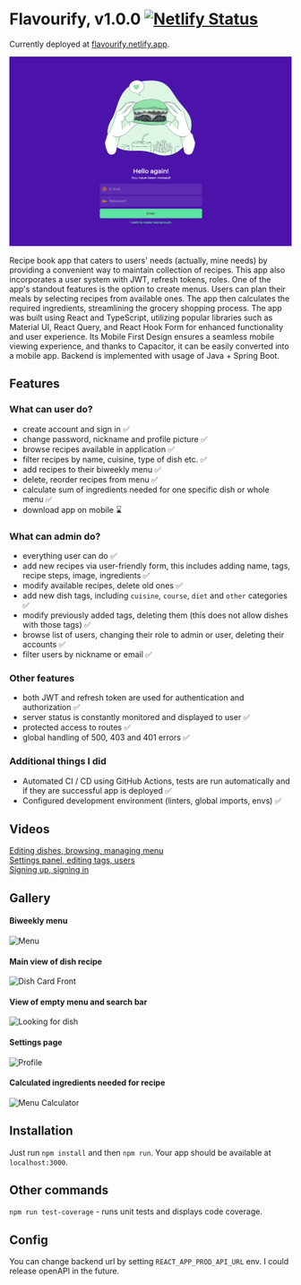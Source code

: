 
# Flavourify, v1.0.0 [![Netlify Status](https://api.netlify.com/api/v1/badges/c478081a-aa2a-4b14-a125-58d619c74cfa/deploy-status)](https://app.netlify.com/sites/flavourify/deploys)
Currently deployed at [flavourify.netlify.app](https://flavourify.netlify.app).

![sign-in.png](/.github/media/sign-in.png)

Recipe book app that caters to users' needs (actually, mine needs) by providing a convenient way to maintain collection of recipes. This app also incorporates a user system with JWT, refresh tokens, roles.
One of the app's standout features is the option to create menus. Users can plan their meals by selecting recipes from available ones. The app then calculates the required ingredients, streamlining the grocery shopping process.
The app was built using React and TypeScript, utilizing popular libraries such as Material UI, React Query, and React Hook Form for enhanced functionality and user experience. Its Mobile First Design ensures a seamless mobile viewing experience, and thanks to Capacitor, it can be easily converted into a mobile app.
Backend is implemented with usage of Java + Spring Boot.

## Features
### What can user do?
- create account and sign in ✅
- change password, nickname and profile picture ✅
- browse recipes available in application ✅
- filter recipes by name, cuisine, type of dish etc. ✅
- add recipes to their biweekly menu ✅
- delete, reorder recipes from menu ✅
- calculate sum of ingredients needed for one specific dish or whole menu ✅ 
- download app on mobile ⌛

### What can admin do?
- everything user can do ✅
- add new recipes via user-friendly form, this includes adding name, tags, recipe steps, image, ingredients ✅
- modify available recipes, delete old ones ✅
- add new dish tags, including `cuisine`, `course`, `diet` and `other` categories ✅
- modify previously added tags, deleting them (this does not allow dishes with those tags) ✅
- browse list of users, changing their role to admin or user, deleting their accounts ✅
- filter users by nickname or email ✅

### Other features
- both JWT and refresh token are used for authentication and authorization ✅
- server status is constantly monitored and displayed to user ✅
- protected access to routes ✅
- global handling of 500, 403 and 401 errors ✅

### Additional things I did
- Automated CI / CD using GitHub Actions, tests are run automatically and if they are successful app is deployed ✅
- Configured development environment (linters, global imports, envs) ✅

## Videos
[Editing dishes, browsing, managing menu](https://user-images.githubusercontent.com/98762890/236290278-e1565e3c-2223-461b-99df-efe14fbc7c28.webm) \
[Settings panel, editing tags, users](https://user-images.githubusercontent.com/98762890/236290300-62d4bbae-4580-4d46-9a60-5538e7dd78a3.webm) \
[Signing up, signing in](https://user-images.githubusercontent.com/98762890/236290307-a01dab8d-1c5a-43c2-bf27-d59af55ee078.webm)

## Gallery

#### Biweekly menu 
![Menu](https://user-images.githubusercontent.com/98762890/236291765-0026e2b9-7b24-430c-9247-97307514db98.png)

#### Main view of dish recipe 
![Dish Card Front](https://user-images.githubusercontent.com/98762890/236291771-03dcf1e4-9f0e-41a6-b9bd-04c7e8341112.png)

#### View of empty menu and search bar 
![Looking for dish](https://user-images.githubusercontent.com/98762890/236291773-12bb9922-e23f-42c8-95ef-ea14dc49c9c7.png)

#### Settings page 
![Profile](https://user-images.githubusercontent.com/98762890/236291775-d1ad8579-d386-4967-b42a-7d426f5dea43.png)

#### Calculated ingredients needed for recipe 
![Menu Calculator](https://user-images.githubusercontent.com/98762890/236291777-ba2643b7-e4a5-42e4-b289-ce2178bd686c.png)

## Installation
Just run `npm install` and then `npm run`. Your app should be available at `localhost:3000`.

## Other commands
`npm run test-coverage` - runs unit tests and displays code coverage.

## Config
You can change backend url by setting `REACT_APP_PROD_API_URL` env. I could release openAPI in the future.

